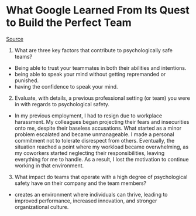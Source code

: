 # What Google Learned From Its Quest to Build the Perfect Team

[Source](https://web.archive.org/web/20221125192300/https://www.nytimes.com/2016/02/28/magazine/what-google-learned-from-its-quest-to-build-the-perfect-team.html)

1. What are three key factors that contribute to psychologically safe teams?

- Being able to trust your teammates in both their abilities and intentions.
- being able to speak your mind without getting repremanded or punished.
- having the confidence to speak your mind.

2. Evaluate, with details, a previous professional setting (or team) you were in with regards to psychological safety.

- In my previous employment, I had to resign due to workplace harassment. My colleagues began projecting their fears and insecurities onto me, despite their baseless accusations. What started as a minor problem escalated and became unmanageable. I made a personal commitment not to tolerate disrespect from others. Eventually, the situation reached a point where my workload became overwhelming, as my coworkers started neglecting their responsibilities, leaving everything for me to handle. As a result, I lost the motivation to continue working in that environment.

3. What impact do teams that operate with a high degree of psychological safety have on their company and the team members?

- creates an environment where individuals can thrive, leading to improved performance, increased innovation, and stronger organizational culture.